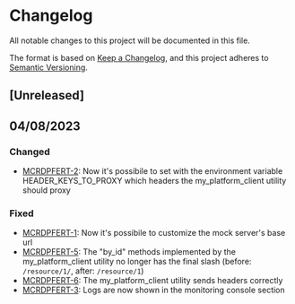 # Changelog
All notable changes to this project will be documented in this file.

The format is based on [Keep a Changelog](https://keepachangelog.com/en/1.0.0/),
and this project adheres to [Semantic Versioning](https://semver.org/spec/v2.0.0.html).

## [Unreleased]

## 04/08/2023

### Changed

- [MCRDPFERT-2](https://makeitapp.atlassian.net/browse/MCRDPFERT-2): Now it's possibile to set with the environment variable HEADER_KEYS_TO_PROXY which headers the my_platform_client utility should proxy

### Fixed

- [MCRDPFERT-1](https://makeitapp.atlassian.net/browse/MCRDPFERT-1): Now it's possibile to customize the mock server's base url
- [MCRDPFERT-5](https://makeitapp.atlassian.net/browse/MCRDPFERT-5): The "by_id" methods implemented by the my_platform_client utility no longer has the final slash (before: `/resource/1/`, after: `/resource/1`)
- [MCRDPFERT-6](https://makeitapp.atlassian.net/browse/MCRDPFERT-6): The my_platform_client utility sends headers correctly
- [MCRDPFERT-3](https://makeitapp.atlassian.net/browse/MCRDPFERT-3): Logs are now shown in the monitoring console section
